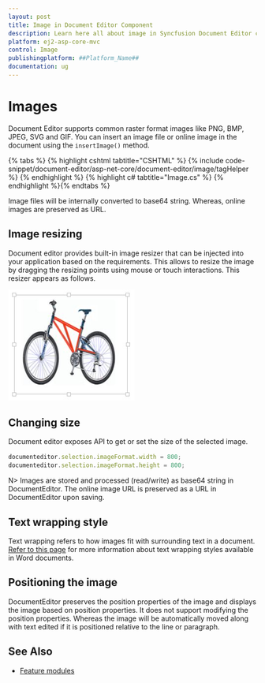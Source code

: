 ```yaml
---
layout: post
title: Image in Document Editor Component
description: Learn here all about image in Syncfusion Document Editor component of Syncfusion Essential JS 2 and more.
platform: ej2-asp-core-mvc
control: Image
publishingplatform: ##Platform_Name##
documentation: ug
---
```



# Images

Document Editor supports common raster format images like PNG, BMP, JPEG, SVG and GIF. You can insert an image file or online image in the document using the `insertImage()` method.


{% tabs %}
{% highlight cshtml tabtitle="CSHTML" %}
{% include code-snippet/document-editor/asp-net-core/document-editor/image/tagHelper %}
{% endhighlight %}
{% highlight c# tabtitle="Image.cs" %}
{% endhighlight %}{% endtabs %}


Image files will be internally converted to base64 string. Whereas, online images are preserved as URL.

## Image resizing

Document editor provides built-in image resizer that can be injected into your application based on the requirements. This allows to resize the image by dragging the resizing points using mouse or touch interactions. This resizer appears as follows.

![Image](images/image.JPG)

## Changing size

Document editor exposes API to get or set the size of the selected image.

```typescript
documenteditor.selection.imageFormat.width = 800;
documenteditor.selection.imageFormat.height = 800;
```

N> Images are stored and processed (read/write) as base64 string in DocumentEditor. The online image URL is preserved as a URL in DocumentEditor upon saving.

## Text wrapping style

Text wrapping refers to how images fit with surrounding text in a document. [Refer to this page](../asp-net-core/text-wrapping-style) for more information about text wrapping styles available in Word documents.

## Positioning the image

DocumentEditor preserves the position properties of the image and displays the image based on position properties. It does not support modifying the position properties. Whereas the image will be automatically moved along with text edited if it is positioned relative to the line or paragraph.

## See Also

* [Feature modules](../asp-net-core/feature-module)
